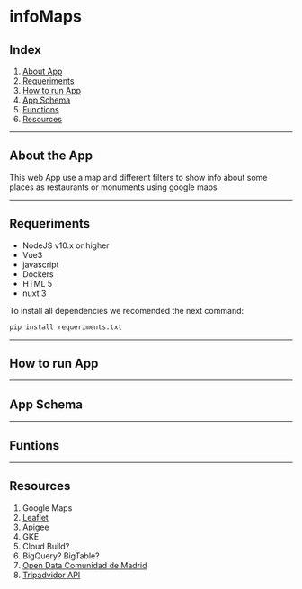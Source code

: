 # infoMaps


## Index

1. [About App](#aboutApp)
2. [Requeriments](#requeriments)
3. [How to run App](#runApp)
4. [App Schema](#schema)
5. [Functions](#functions)
6. [Resources](#resources)
---

## About the App <a name= "aboutApp"></a>

This web App use a map and different filters to show info about some places as restaurants
or monuments using google maps

---

## Requeriments <a name= "requeriments"></a>
- NodeJS v10.x or higher
- Vue3
- javascript
- Dockers
- HTML 5
- nuxt 3

To install all dependencies we recomended the next command:

```bash
pip install requeriments.txt
```
---

## How to run App <a name="runApp"></a>


---
## App Schema <a name = "schema"> </a>


---

## Funtions  <a name = "functions"> </a>


---

## Resources  <a name = "resources"> </a>

1. Google Maps
2. [Leaflet](https://leafletjs.com/)
3. Apigee
4. GKE
5. Cloud Build?
6. BigQuery? BigTable?
7. [Open Data Comunidad de Madrid](https://datos.madrid.es/portal/site/egob/menuitem.9e1e2f6404558187cf35cf3584f1a5a0/?vgnextoid=374512b9ace9f310VgnVCM100000171f5a0aRCRD&vgnextchannel=374512b9ace9f310VgnVCM100000171f5a0aRCRD&vgnextfmt=default)
8. [Tripadvidor API](https://www.tripadvisor.com/developers)

